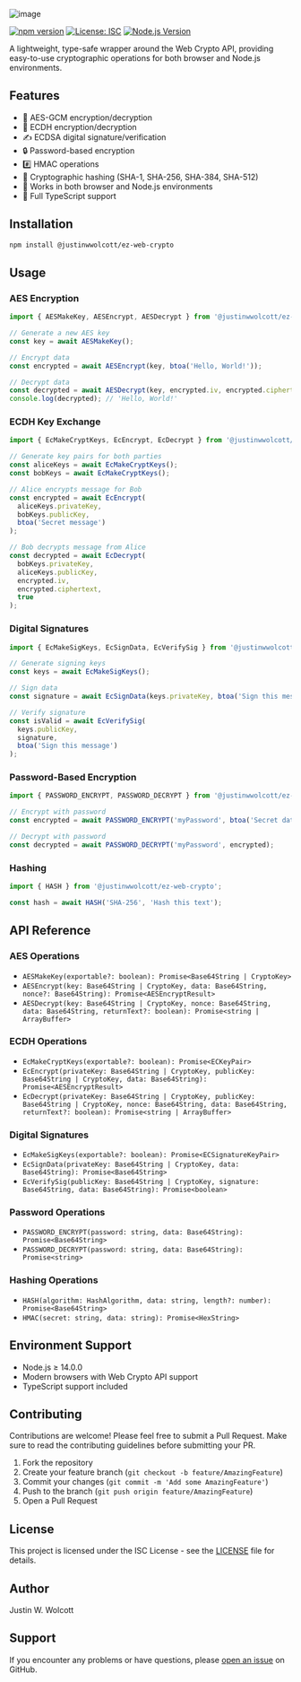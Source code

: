 ![image](https://github.com/JWally/ez-web-crypto/assets/2482935/0e2faf24-2c5e-416f-b9e3-e75fe2080569)

[![npm version](https://badge.fury.io/js/@justinwwolcott%2Fez-web-crypto.svg)](https://www.npmjs.com/package/@justinwwolcott/ez-web-crypto)
[![License: ISC](https://img.shields.io/badge/License-ISC-blue.svg)](https://opensource.org/licenses/ISC)
[![Node.js Version](https://img.shields.io/node/v/@justinwwolcott/ez-web-crypto.svg)](https://nodejs.org/)

A lightweight, type-safe wrapper around the Web Crypto API, providing easy-to-use cryptographic operations for both browser and Node.js environments.

## Features

- 🔐 AES-GCM encryption/decryption
- 🔑 ECDH encryption/decryption
- ✍️ ECDSA digital signature/verification
- 🔒 Password-based encryption
- #️⃣ HMAC operations
- 🧮 Cryptographic hashing (SHA-1, SHA-256, SHA-384, SHA-512)
- 📱 Works in both browser and Node.js environments
- 📘 Full TypeScript support

## Installation

```bash
npm install @justinwwolcott/ez-web-crypto
```

## Usage

### AES Encryption

```typescript
import { AESMakeKey, AESEncrypt, AESDecrypt } from '@justinwwolcott/ez-web-crypto';

// Generate a new AES key
const key = await AESMakeKey();

// Encrypt data
const encrypted = await AESEncrypt(key, btoa('Hello, World!'));

// Decrypt data
const decrypted = await AESDecrypt(key, encrypted.iv, encrypted.ciphertext, true);
console.log(decrypted); // 'Hello, World!'
```

### ECDH Key Exchange

```typescript
import { EcMakeCryptKeys, EcEncrypt, EcDecrypt } from '@justinwwolcott/ez-web-crypto';

// Generate key pairs for both parties
const aliceKeys = await EcMakeCryptKeys();
const bobKeys = await EcMakeCryptKeys();

// Alice encrypts message for Bob
const encrypted = await EcEncrypt(
  aliceKeys.privateKey,
  bobKeys.publicKey,
  btoa('Secret message')
);

// Bob decrypts message from Alice
const decrypted = await EcDecrypt(
  bobKeys.privateKey,
  aliceKeys.publicKey,
  encrypted.iv,
  encrypted.ciphertext,
  true
);
```

### Digital Signatures

```typescript
import { EcMakeSigKeys, EcSignData, EcVerifySig } from '@justinwwolcott/ez-web-crypto';

// Generate signing keys
const keys = await EcMakeSigKeys();

// Sign data
const signature = await EcSignData(keys.privateKey, btoa('Sign this message'));

// Verify signature
const isValid = await EcVerifySig(
  keys.publicKey,
  signature,
  btoa('Sign this message')
);
```

### Password-Based Encryption

```typescript
import { PASSWORD_ENCRYPT, PASSWORD_DECRYPT } from '@justinwwolcott/ez-web-crypto';

// Encrypt with password
const encrypted = await PASSWORD_ENCRYPT('myPassword', btoa('Secret data'));

// Decrypt with password
const decrypted = await PASSWORD_DECRYPT('myPassword', encrypted);
```

### Hashing

```typescript
import { HASH } from '@justinwwolcott/ez-web-crypto';

const hash = await HASH('SHA-256', 'Hash this text');
```

## API Reference

### AES Operations
- `AESMakeKey(exportable?: boolean): Promise<Base64String | CryptoKey>`
- `AESEncrypt(key: Base64String | CryptoKey, data: Base64String, nonce?: Base64String): Promise<AESEncryptResult>`
- `AESDecrypt(key: Base64String | CryptoKey, nonce: Base64String, data: Base64String, returnText?: boolean): Promise<string | ArrayBuffer>`

### ECDH Operations
- `EcMakeCryptKeys(exportable?: boolean): Promise<ECKeyPair>`
- `EcEncrypt(privateKey: Base64String | CryptoKey, publicKey: Base64String | CryptoKey, data: Base64String): Promise<AESEncryptResult>`
- `EcDecrypt(privateKey: Base64String | CryptoKey, publicKey: Base64String | CryptoKey, nonce: Base64String, data: Base64String, returnText?: boolean): Promise<string | ArrayBuffer>`

### Digital Signatures
- `EcMakeSigKeys(exportable?: boolean): Promise<ECSignatureKeyPair>`
- `EcSignData(privateKey: Base64String | CryptoKey, data: Base64String): Promise<Base64String>`
- `EcVerifySig(publicKey: Base64String | CryptoKey, signature: Base64String, data: Base64String): Promise<boolean>`

### Password Operations
- `PASSWORD_ENCRYPT(password: string, data: Base64String): Promise<Base64String>`
- `PASSWORD_DECRYPT(password: string, data: Base64String): Promise<string>`

### Hashing Operations
- `HASH(algorithm: HashAlgorithm, data: string, length?: number): Promise<Base64String>`
- `HMAC(secret: string, data: string): Promise<HexString>`

## Environment Support

- Node.js ≥ 14.0.0
- Modern browsers with Web Crypto API support
- TypeScript support included

## Contributing

Contributions are welcome! Please feel free to submit a Pull Request. Make sure to read the contributing guidelines before submitting your PR.

1. Fork the repository
2. Create your feature branch (`git checkout -b feature/AmazingFeature`)
3. Commit your changes (`git commit -m 'Add some AmazingFeature'`)
4. Push to the branch (`git push origin feature/AmazingFeature`)
5. Open a Pull Request

## License

This project is licensed under the ISC License - see the [LICENSE](LICENSE) file for details.

## Author

Justin W. Wolcott

## Support

If you encounter any problems or have questions, please [open an issue](https://github.com/JWally/ez-web-crypto/issues) on GitHub.